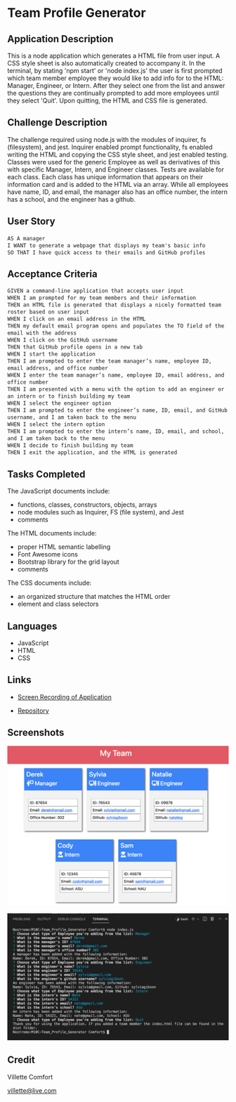 # Team Profile Generator

## Application Description
This is a node application which generates a HTML file from user input. A CSS style sheet is also automatically created to accompany it. In the terminal, by stating 'npm start' or 'node index.js' the user is first prompted which team member employee they would like to add info for to the HTML: Manager, Engineer, or Intern. After they select one from the list and answer the questions they are continually prompted to add more employees until they select 'Quit'. Upon quitting, the HTML and CSS file is generated.

## Challenge Description
The challenge required using node.js with the modules of inquirer, fs (filesystem), and jest. Inquirer enabled prompt functionality, fs enabled writing the HTML and copying the CSS style sheet, and jest enabled testing. Classes were used for the generic Employee as well as derivatives of this with specific Manager, Intern, and Engineer classes. Tests are available for each class. Each class has unique information that appears on their information card and is added to the HTML via an array. While all employees have name, ID, and email, the manager also has an office number, the intern has a school, and the engineer has a github.

## User Story

```
AS A manager
I WANT to generate a webpage that displays my team's basic info
SO THAT I have quick access to their emails and GitHub profiles
```

## Acceptance Criteria

```
GIVEN a command-line application that accepts user input
WHEN I am prompted for my team members and their information
THEN an HTML file is generated that displays a nicely formatted team roster based on user input
WHEN I click on an email address in the HTML
THEN my default email program opens and populates the TO field of the email with the address
WHEN I click on the GitHub username
THEN that GitHub profile opens in a new tab
WHEN I start the application
THEN I am prompted to enter the team manager’s name, employee ID, email address, and office number
WHEN I enter the team manager’s name, employee ID, email address, and office number
THEN I am presented with a menu with the option to add an engineer or an intern or to finish building my team
WHEN I select the engineer option
THEN I am prompted to enter the engineer’s name, ID, email, and GitHub username, and I am taken back to the menu
WHEN I select the intern option
THEN I am prompted to enter the intern’s name, ID, email, and school, and I am taken back to the menu
WHEN I decide to finish building my team
THEN I exit the application, and the HTML is generated
```

## Tasks Completed
The JavaScript documents include:
* functions, classes, constructors, objects, arrays
* node modules such as Inquirer, FS (file system), and Jest
* comments

The HTML documents include:
* proper HTML semantic labelling
* Font Awesome icons
* Bootstrap library for the grid layout
* comments

The CSS documents include:
* an organized structure that matches the HTML order
* element and class selectors

## Languages
- JavaScript
- HTML
- CSS

## Links
* [Screen Recording of Application](https://drive.google.com/file/d/1KmxmDwexHAd3-ArprAiwq4150nN4-XlP/view)

* [Repository](https://github.com/villettec/M10C-Team_Profile_Generator)

## Screenshots
![image](./assets/images/readme-screenshot.png)

![image](./assets/images/readme-screenshot-2.png)

## Credit
Villette Comfort

villette@live.com
